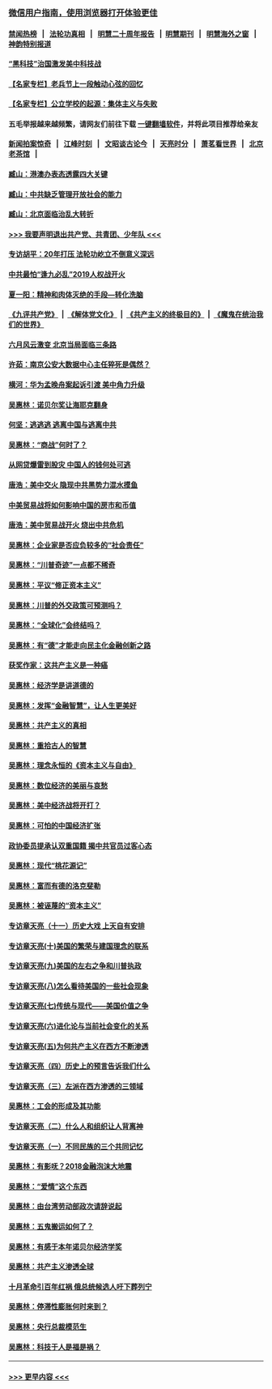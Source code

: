 ### [微信用户指南，使用浏览器打开体验更佳](https://github.com/gfw-breaker/banned-news1/blob/master/indexes/wechat-guide.md?t=0)
#### [禁闻热榜](热点新闻.md?t=0)  &nbsp;&nbsp;|&nbsp;&nbsp; [法轮功真相](https://github.com/gfw-breaker/truth/blob/master/README.md?t=0) &nbsp;&nbsp;|&nbsp;&nbsp; [明慧二十周年报告](https://github.com/gfw-breaker/mh-reports/blob/master/README.md?t=0) &nbsp;&nbsp;|&nbsp;&nbsp;[明慧期刊](https://github.com/gfw-breaker/mh-qikan) &nbsp;&nbsp;|&nbsp;&nbsp; [明慧海外之窗](https://github.com/gfw-breaker/mh-news/blob/master/README.md?t=0) &nbsp;&nbsp;|&nbsp;&nbsp; [神韵特别报道](https://github.com/gfw-breaker/mh-news/blob/master/shenyun.md?t=0)
#### [“黑科技”治国激发美中科技战](../pages/nsc423/n11638056.md?t=02042001) 
#### [【名家专栏】老兵节上一段触动心弦的回忆](../pages/nsc423/n11646016.md?t=02042001) 
#### [【名家专栏】公立学校的起源：集体主义与失败](../pages/nsc423/n11601833.md?t=02042001) 
#### 五毛举报越来越频繁，请网友们前往下载 [一键翻墙软件](https://github.com/gfw-breaker/ssr-accounts)，并将此项目推荐给亲友
#### [新闻拍案惊奇](https://github.com/gfw-breaker/banned-news1/blob/master/pages/link4.md) &nbsp;&nbsp;|&nbsp;&nbsp; [江峰时刻](https://github.com/gfw-breaker/banned-news1/blob/master/pages/link4.md) &nbsp;&nbsp;|&nbsp;&nbsp; [文昭谈古论今](https://github.com/gfw-breaker/banned-news1/blob/master/pages/link4.md) &nbsp;&nbsp;|&nbsp;&nbsp; [天亮时分](https://github.com/gfw-breaker/banned-news1/blob/master/pages/link4.md) &nbsp;&nbsp;|&nbsp;&nbsp; [萧茗看世界](https://github.com/gfw-breaker/banned-news1/blob/master/pages/link4.md) &nbsp;&nbsp;|&nbsp;&nbsp; [北京老茶馆](https://github.com/gfw-breaker/banned-news1/blob/master/pages/link4.md) &nbsp;&nbsp;|&nbsp;&nbsp; 
#### [臧山：港澳办表态透露四大关键](../pages/nsc423/n11421628.md?t=02042001) 
#### [臧山：中共缺乏管理开放社会的能力](../pages/nsc423/n11407457.md?t=02042001) 
#### [臧山：北京面临治乱大转折](../pages/nsc423/n11406895.md?t=02042001) 
#### [>>> 我要声明退出共产党、共青团、少年队 <<<](https://github.com/begood0513/goodnews/blob/master/quit/letter.md) 
#### [专访胡平：20年打压 法轮功屹立不倒意义深远](../pages/nsc423/n11398800.md?t=02042001) 
#### [中共最怕“逢九必乱”2019人权战开火](../pages/nsc423/n11385248.md?t=02042001) 
#### [夏一阳：精神和肉体灭绝的手段—转化洗脑](../pages/nsc423/n11368250.md?t=02042001) 
#### [《九评共产党》](https://github.com/begood0513/9ping.md/blob/master/README.md) &nbsp;|&nbsp; [《解体党文化》](../../../../jtdwh.md/blob/master/README.md)  &nbsp;|&nbsp; [《共产主义的终极目的》](../../../../gczydzjmd.md/blob/master/README.md) &nbsp;|&nbsp; [《魔鬼在统治我们的世界》](../../../../mgztzwmdsj.md/blob/master/README.md) 
#### [六月风云激变 北京当局面临三条路](../pages/nsc423/n11313668.md?t=02042001) 
#### [许茹：南京公安大数据中心主任猝死是偶然？](../pages/nsc423/n11064744.md?t=02042001) 
#### [横河：华为孟晚舟案起诉引渡 美中角力升级](../pages/nsc423/n11027230.md?t=02042001) 
#### [吴惠林：诺贝尔奖让海耶克翻身](../pages/nsc423/n10890049.md?t=02042001) 
#### [何坚：逃逃逃 逃离中国与逃离中共](../pages/nsc423/n10592891.md?t=02042001) 
#### [吴惠林：“商战”何时了？](../pages/nsc423/n10573558.md?t=02042001) 
#### [从网贷爆雷到股灾 中国人的钱何处可逃](../pages/nsc423/n10572800.md?t=02042001) 
#### [唐浩：美中交火 隐现中共黑势力混水摸鱼](../pages/nsc423/n10544040.md?t=02042001) 
#### [中美贸易战将如何影响中国的房市和币值](../pages/nsc423/n10543697.md?t=02042001) 
#### [唐浩：美中贸易战开火 烧出中共危机](../pages/nsc423/n10540126.md?t=02042001) 
#### [吴惠林：企业家是否应负较多的“社会责任”](../pages/nsc423/n10535022.md?t=02042001) 
#### [吴惠林：“川普奇迹”一点都不稀奇](../pages/nsc423/n10512808.md?t=02042001) 
#### [吴惠林：平议“修正资本主义”](../pages/nsc423/n10495724.md?t=02042001) 
#### [吴惠林：川普的外交政策可预测吗？](../pages/nsc423/n10462387.md?t=02042001) 
#### [吴惠林：“全球化”会终结吗？](../pages/nsc423/n10452838.md?t=02042001) 
#### [吴惠林：有“德”才能走向民主化金融创新之路](../pages/nsc423/n10432292.md?t=02042001) 
#### [获奖作家：这共产主义是一种癌](../pages/nsc423/n10431541.md?t=02042001) 
#### [吴惠林：经济学是讲道德的](../pages/nsc423/n10398014.md?t=02042001) 
#### [吴惠林：发挥“金融智慧”，让人生更美好](../pages/nsc423/n10375019.md?t=02042001) 
#### [吴惠林：共产主义的真相](../pages/nsc423/n10351394.md?t=02042001) 
#### [吴惠林：重拾古人的智慧](../pages/nsc423/n10337691.md?t=02042001) 
#### [吴惠林：理念永恒的《资本主义与自由》](../pages/nsc423/n10316274.md?t=02042001) 
#### [吴惠林：数位经济的美丽与哀愁](../pages/nsc423/n10292946.md?t=02042001) 
#### [吴惠林：美中经济战将开打？](../pages/nsc423/n10258825.md?t=02042001) 
#### [吴惠林：可怕的中国经济扩张](../pages/nsc423/n10219147.md?t=02042001) 
#### [政协委员提承认双重国籍 揭中共官员过客心态](../pages/nsc423/n10208809.md?t=02042001) 
#### [吴惠林：现代“桃花源记”](../pages/nsc423/n10185234.md?t=02042001) 
#### [吴惠林：富而有德的洛克斐勒](../pages/nsc423/n10142264.md?t=02042001) 
#### [吴惠林：被诬蔑的“资本主义”](../pages/nsc423/n10124816.md?t=02042001) 
#### [专访章天亮（十一）历史大戏 上天自有安排](../pages/nsc423/n10094905.md?t=02042001) 
#### [专访章天亮(十)美国的繁荣与建国理念的联系](../pages/nsc423/n10094899.md?t=02042001) 
#### [专访章天亮(九)美国的左右之争和川普执政](../pages/nsc423/n10094889.md?t=02042001) 
#### [专访章天亮(八)怎么看待美国的一些社会现象](../pages/nsc423/n10094857.md?t=02042001) 
#### [专访章天亮(七)传统与现代——美国价值之争](../pages/nsc423/n10093140.md?t=02042001) 
#### [专访章天亮(六)进化论与当前社会变化的关系](../pages/nsc423/n10092036.md?t=02042001) 
#### [专访章天亮(五)为何共产主义在西方不断渗透](../pages/nsc423/n10083620.md?t=02042001) 
#### [专访章天亮（四）历史上的预言告诉我们什么](../pages/nsc423/n10083606.md?t=02042001) 
#### [专访章天亮（三）左派在西方渗透的三领域](../pages/nsc423/n10081115.md?t=02042001) 
#### [吴惠林：工会的形成及其功能](../pages/nsc423/n10080633.md?t=02042001) 
#### [专访章天亮（二）什么人和组织让人背离神](../pages/nsc423/n10076637.md?t=02042001) 
#### [专访章天亮（一）不同民族的三个共同记忆](../pages/nsc423/n10074188.md?t=02042001) 
#### [吴惠林：有影呒？2018金融泡沫大地震](../pages/nsc423/n10040534.md?t=02042001) 
#### [吴惠林：“爱情”这个东西](../pages/nsc423/n10019423.md?t=02042001) 
#### [吴惠林：由台湾劳动部政次请辞说起](../pages/nsc423/n9979679.md?t=02042001) 
#### [吴惠林：五鬼搬运如何了？](../pages/nsc423/n9925338.md?t=02042001) 
#### [吴惠林：有感于本年诺贝尔经济学奖](../pages/nsc423/n9871883.md?t=02042001) 
#### [吴惠林：共产主义渗透全球](../pages/nsc423/n9812748.md?t=02042001) 
#### [十月革命引百年红祸 俄总统候选人吁下葬列宁](../pages/nsc423/n9810182.md?t=02042001) 
#### [吴惠林：停滞性膨胀何时来到？](../pages/nsc423/n9764136.md?t=02042001) 
#### [吴惠林：央行总裁模范生](../pages/nsc423/n9728134.md?t=02042001) 
#### [吴惠林：科技于人是福是祸？](../pages/nsc423/n9672982.md?t=02042001) 

----
#### [ >>> 更早内容 <<< ](../indexes/nsc423-earlier.md)
